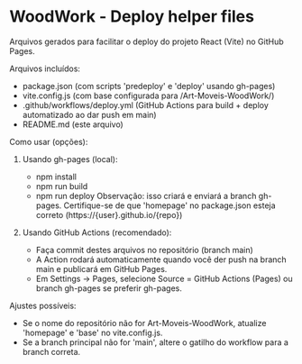 WoodWork - Deploy helper files
==================================

Arquivos gerados para facilitar o deploy do projeto React (Vite) no GitHub Pages.

Arquivos incluídos:
- package.json (com scripts 'predeploy' e 'deploy' usando gh-pages)
- vite.config.js (com base configurada para /Art-Moveis-WoodWork/)
- .github/workflows/deploy.yml (GitHub Actions para build + deploy automatizado ao dar push em main)
- README.md (este arquivo)

Como usar (opções):
1) Usando gh-pages (local):
   - npm install
   - npm run build
   - npm run deploy
   Observação: isso criará e enviará a branch gh-pages.
   Certifique-se de que 'homepage' no package.json esteja correto (https://{user}.github.io/{repo})

2) Usando GitHub Actions (recomendado):
   - Faça commit destes arquivos no repositório (branch main)
   - A Action rodará automaticamente quando você der push na branch main e publicará em GitHub Pages.
   - Em Settings → Pages, selecione Source = GitHub Actions (Pages) ou branch gh-pages se preferir gh-pages.

Ajustes possíveis:
- Se o nome do repositório não for Art-Moveis-WoodWork, atualize 'homepage' e 'base' no vite.config.js.
- Se a branch principal não for 'main', altere o gatilho do workflow para a branch correta.
